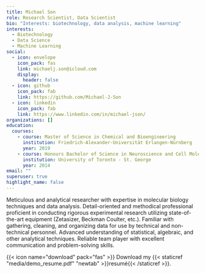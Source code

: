 ```yaml
---
title: Michael Son
role: Research Scientist, Data Scientist
bio: "Interests: biotechnology, data analysis, machine learning"
interests:
  - Biotechnology
  - Data Science
  - Machine Learning
social:
  - icon: envelope
    icon_pack: fas
    link: michaelj.son@icloud.com
    display:
      header: false
  - icon: github
    icon_pack: fab
    link: https://github.com/Michael-J-Son
  - icon: linkedin
    icon_pack: fab
    link: https://www.linkedin.com/in/michael-json/
organizations: []
education:
  courses:
    - course: Master of Science in Chemical and Bioengineering
      institution: Friedrich-Alexander-Universität Erlangen-Nürnberg
      year: 2019
    - course: Honours Bachelor of Science in Neuroscience and Cell Molecular Biology
      institution: University of Toronto - St. George
      year: 2014
email: ""
superuser: true
highlight_name: false
---
```

Meticulous and analytical researcher with expertise in molecular biology techniques and data analysis. Detail-oriented and methodical professional proficient in conducting rigorous experimental research utilizing state-of-the-art equipment (Zetasizer, Beckman Coulter, etc.). Familiar with gathering, cleaning, and organizing data for use by technical and non-technical personnel. Advanced understanding of statistical, algebraic, and other analytical techniques. Reliable team player with excellent communication and problem-solving skills.

{{< icon name="download" pack="fas" >}} Download my {{< staticref "media/demo_resume.pdf" "newtab" >}}resumé{{< /staticref >}}.